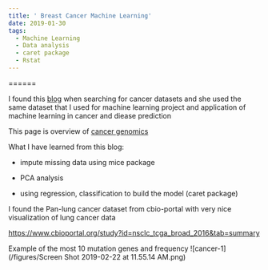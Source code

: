 ```yaml
---
title: ' Breast Cancer Machine Learning'
date: 2019-01-30
tags:
  - Machine Learning
  - Data analysis
  - caret package 
  - Rstat
---
```



======


I found this [blog](https://shiring.github.io/machine_learning/2017/03/31/webinar_code) when searching for cancer datasets and she used the same dataset that I used for machine learning project and application of machine learning in cancer and diease prediction

 This page is overview of [cancer genomics](https://www.cancer.gov/about-nci/organization/ccg/cancer-genomics-overview)

What I have learned from this blog:

- impute missing data using mice package 

-  PCA analysis 

- using regression, classification to build the model (caret package)


I found the Pan-lung cancer dataset from cbio-portal with very nice visualization of lung cancer data


https://www.cbioportal.org/study?id=nsclc_tcga_broad_2016&tab=summary

Example of the most 10 mutation genes and frequency 
![cancer-1](/figures/Screen Shot 2019-02-22 at 11.55.14 AM.png)
